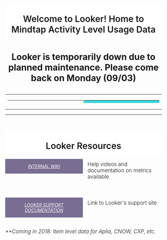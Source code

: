 <div style="width: 100%; text-align: center; overflow: hidden;">
  <h1 style="background-color: #fff; padding: 30px 0 15px;font-weight:500; margin-bottom: 0; font-weight: 600;">Welcome to Looker! Home to Mindtap Activity Level Usage Data</h1>
  <h1> Looker is temporarily down due to planned maintenance. Please come back on Monday (09/03) </h1>
</div>

<table style="border: 0px;">
  <tbody>
    <tr>
      <td style="border: 0px;">
        <table style="border: 0px; height: 9px;" width="800">
          <tbody>
            <tr>
              <td style="border: 0px; padding: 0px; padding-right: 2px; width: 50%;"><a style="background-color: #32D7DA; border-radius: 5px; text-align: center; color: white; text-decoration: none; display: inline-block; width: 100%; padding: 8px 8px; line-height: 1.5; font-size: 20px;" href="https://cengage.looker.com/dashboards/102"> Student: Activity Usage </a>
              </td>
              <td style="border: 0px; padding: 0px; padding-right: 2px; width: 50%;"><a style="background-color: #32D7DA; border-radius: 5px; text-align: center; color: white; text-decoration: none; display: inline-block; width: 100%; padding: 8px 8px; line-height: 1.5; font-size: 20px;" href="https://cengage.looker.com/dashboards/101"> Instructor: LP Modifications </a>
              </td>
            </tr>
            <tr>
              <td style="border: 0px; padding: 10px; padding-left: 0px; width: 50%;"><a style="background-color: white; border-radius: 5px; text-align: center; color: black; text-decoration: none; display: inline-block; width: 100%; padding: 8px 8px; line-height: 1.5; font-size: 20px;" href="https://cengage.looker.com/dashboards/102" target="_blank"> <img style="height: 100px; padding: 0px 0px 0px 0px;" src="http://www.iconarchive.com/download/i99510/webalys/kameleon.pics/Student-3.ico"></a>
                <a style="border-radius: 5px; border-color: white; display: block;  text-align: center; color: black; text-decoration: none; font-size: 13px; line-height: 1.2;">
                <p style="text-align:center;font-size: 15px;"><i><u>Questions Addressed</u></i></p>
                <p style="font-size:100%;text-align:left;">Are students utilizing all of the activities?</p>
                <p style="font-size:100%;text-align:left;">Which are the most used activity types by students?</p>
                </a>
              </td>
              <td style="border: 0px; padding: 10px; padding-left: 0px; width: 50%;"><a style="background-color: white; border-radius: 5px; text-align: center; color: black; text-decoration: none; display: inline-block; width: 100%; padding: 8px 8px; line-height: 1.5; font-size: 20px;" href="https://cengage.looker.com/dashboards/101" target="_blank"> <img style="height: 100px; padding: 0px 0px 0px 0px;" src="http://www.iconarchive.com/download/i88868/icons8/ios7/Science-Classroom.ico">
              </a>
                <a style="border-radius: 5px; border-color: white; display: block;  text-align: center; color: black; text-decoration: none; font-size: 13px; line-height: 1.2;">
                <p style="text-align:center;font-size: 15px;"><i><u>Questions Addressed</u></i></p>
                <p style="font-size:100%;text-align:left;">Which activities do Instructor's value the most? </p>
                <p style="font-size:100%;text-align:left;">Which Universities modify the Master LP the most?</p>
                </a>
              </td>
            </tr>
            <tr>
              <td style="border: 0px; padding: 0px; padding-right: 2px; width: 50%;"><a style="background-color: #32D7DA; border-radius: 5px; text-align: center; color: white; text-decoration: none; display: inline-block; width: 100%; padding: 8px 8px; line-height: 1.5; font-size: 20px;" href="https://cengage.looker.com/dashboards/110"> Student: App Dock Usage </a></td>
              <td style="border: 0px; padding: 0px; padding-right: 2px; width: 50%;"><a style="background-color: #32D7DA; border-radius: 5px; text-align: center; color: white; text-decoration: none; display: inline-block; width: 100%; padding: 8px 8px; line-height: 1.5; font-size: 20px;" href="https://cengage.looker.com/dashboards/112"> Instructor: Added Items </a></td>
            </tr>
            <tr>
              <td style="border: 0px; padding: 10px; padding-left: 0px; width: 50%;"><a style="background-color: white; border-radius: 5px; text-align: center; color: black; text-decoration: none; display: inline-block; width: 100%; padding: 8px 8px; line-height: 1.5; font-size: 20px;" href="https://cengage.looker.com/dashboards/110" target="_blank"> <img style="height: 100px; padding: 0px 0px 0px 0px;" src="http://www.iconarchive.com/download/i42966/oxygen-icons.org/oxygen/Apps-preferences-desktop-icons.ico">
              </a>
                <a style="border-radius: 5px; border-color: white; display: block;  text-align: center; color: black; text-decoration: none; font-size: 13px; line-height: 1.2;">
                <p style="text-align:center;font-size: 15px;"><i><u>Questions Addressed</u></i></p>
                <p style="font-size:100%;text-align:left;">What are the Top 10 Apps used?</p>
                <p style="font-size:100%;text-align:left;">What is the usage variations between LMS vs Non-LMS integrated?</p>
                </a>
              </td>
              <td style="border: 0px; padding: 10px; padding-left: 0px; width: 50%;"><a style="background-color: white; border-radius: 5px; text-align: center; color: black; text-decoration: none; display: inline-block; width: 100%; padding: 8px 8px; line-height: 1.5; font-size: 20px;" href="https://cengage.looker.com/dashboards/112" target="_blank"> <img style="height: 100px; padding: 0px 0px 0px 0px;" src="http://www.iconarchive.com/download/i6093/custom-icon-design/pretty-office-3/item-configuration.ico">
              </a>
                <a style="border-radius: 5px; border-color: white; display: block;  text-align: center; color: black; text-decoration: none; font-size: 13px; line-height: 1.2;">
                  <p style="text-align:center;font-size: 15px;"><i><u>Questions Addressed</u></i></p>
                  <p style="font-size:100%;text-align:left;">Which are the extra content sources Instructors adding?</p>
                  <p style="font-size:100%;text-align:left;">How can I see the YouTube links instructors share with students?</p>
                </a>
              </td>
            </tr>
            <tr>
              <td style="border: 0px; padding: 0px; padding-right: 2px; width: 50%;"><a style="background-color: #32D7DA; border-radius: 5px; text-align: center; color: white; text-decoration: none; display: inline-block; width: 100%; padding: 8px 8px; line-height: 1.5; font-size: 20px;" href="https://cengage.looker.com/dashboards/116"> Student: Usage Over Time</a></td>
              <td style="border: 0px; padding: 0px; padding-right: 2px; width: 50%;"><a style="background-color: #32D7DA; border-radius: 5px; text-align: center; color: white; text-decoration: none; display: inline-block; width: 100%; padding: 8px 8px; line-height: 1.5; font-size: 20px;"> For future use...</a></td>
            </tr>
            <tr>
              <td style="border: 0px; padding: 10px; padding-left: 0px; width: 50%;"><a style="background-color: white; border-radius: 5px; text-align: center; color: black; text-decoration: none; display: inline-block; width: 100%; padding: 8px 8px; line-height: 1.5; font-size: 20px;" href="https://cengage.looker.com/dashboards/116" target="_blank"> <img style="height: 100px; padding: 0px 0px 0px 0px;" src="http://www.iconarchive.com/download/i79780/hamzasaleem/stock/Time-Machine.ico">
              </a>
                <a style="border-radius: 5px; border-color: white; display: block;  text-align: center; color: black; text-decoration: none; font-size: 13px; line-height: 1.2;">
                  <p style="text-align:center;font-size: 15px;"><i><u>Questions Addressed</u></i></p>
                  <p style="font-size:100%;text-align:left;">How does usage vary over the course of a semester?</p>
                  <p style="font-size:100%;text-align:left;">How can I monitor weekly or monthly active users?</p>
                </a>
              </td>
              <td style="border: 0px; padding: 10px; padding-left: 0px; width: 50%;"><a style="background-color: white; border-radius: 5px; text-align: center; color: black; text-decoration: none; display: inline-block; width: 100%; padding: 8px 8px; line-height: 1.5; font-size: 20px;" target="_blank"> <img style="height: 100px; padding: 0px 0px 0px 0px;" src="http://www.iconarchive.com/download/i91222/icons8/windows-8/Messaging-More.ico">
              </a>
                <a style="border-radius: 5px; border-color: white; display: block;  text-align: center; color: black; text-decoration: none; font-size: 13px; line-height: 1.2;">
                  <p style="text-align:center;font-size: 15px;"><i><u>Questions Addressed</u></i></p>
                  <p style="font-size:100%;text-align:left;">For future use...</p>
                  <p style="font-size:100%;text-align:left;"></p>
                </a>
              </td>
            </tr>
          </tbody>
       </table>
      </td>
    </tr>
  </tbody>
</table>

<hr>

  <div style="width: 100%; text-align: center; overflow: hidden;">
    <h1 style="background-color: #fff; padding: 30px 0 15px;font-weight:500; margin-bottom: 0; font-weight: 600;">Looker Resources</h1>
  </div>
  <div style=" float: left; margin-bottom: 30px; width: 100%;">
      <h5 style="float: left; padding: 15px 25px; background-color: #796d91;  width: 200px; margin: 10px 15px 20px 0; text-align: center;"><a target="_blank" style="color: #fff; text-transform: uppercase; font-weight: 400;" href="http://wiki.cengage.com/display/CANA/Platform+Analytics">INTERNAL WIKI</a>
      </h5>
    <div style="text-align: left; font-size: 17px;">
      <p style="font-weight: 300; margin-top: 17px;">Help videos and documentation on metrics available</p>
    </div>
  </div>
  <div style=" float: left; margin-bottom: 15px; width: 100%;">
      <h5 style="float: left; padding: 15px 25px; background-color: #796d91; width: 200px; margin: 10px 15px 20px 0; text-align: center;"><a target="_blank" style="color: #fff; text-transform: uppercase; font-weight: 400;" href="https://docs.looker.com/">LOOKER SUPPORT DOCUMENTATION</a>
      </h5>
    <div style="text-align: left; font-size: 17px;">
      <p style="font-weight: 300; margin-top: 17px;">Link to Looker's support site</p>
    </div>
  </div>
  <div style="text-align: left; font-size: 17px;">
      <p style="font-weight: 300; margin-top: 17px;"><i>**Coming in 2018: Item level data for Aplia, CNOW, CXP, etc.</i></p>
    </div>
